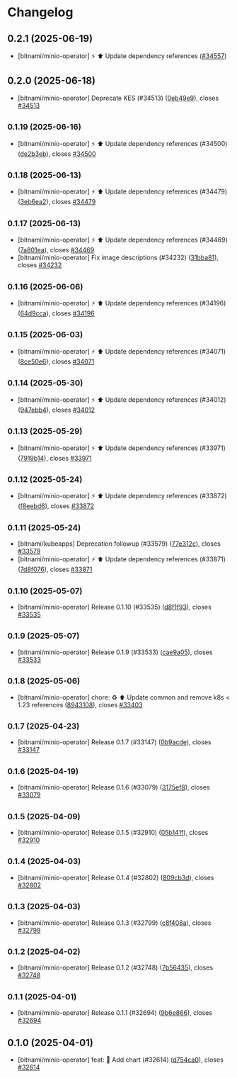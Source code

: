 # Changelog

## 0.2.1 (2025-06-19)

* [bitnami/minio-operator] :zap: :arrow_up: Update dependency references ([#34557](https://github.com/bitnami/charts/pull/34557))

## 0.2.0 (2025-06-18)

* [bitnami/minio-operator] Deprecate KES (#34513) ([0eb49e9](https://github.com/bitnami/charts/commit/0eb49e99ee29b0c4e7e6527bbaaf70ff71c1bafb)), closes [#34513](https://github.com/bitnami/charts/issues/34513)

## <small>0.1.19 (2025-06-16)</small>

* [bitnami/minio-operator] :zap: :arrow_up: Update dependency references (#34500) ([de2b3eb](https://github.com/bitnami/charts/commit/de2b3eb69d4cf4919ac8e791bdb94e9880fa0fcb)), closes [#34500](https://github.com/bitnami/charts/issues/34500)

## <small>0.1.18 (2025-06-13)</small>

* [bitnami/minio-operator] :zap: :arrow_up: Update dependency references (#34479) ([3eb6ea2](https://github.com/bitnami/charts/commit/3eb6ea2106c1cfb26e52f303d68b4c545029f034)), closes [#34479](https://github.com/bitnami/charts/issues/34479)

## <small>0.1.17 (2025-06-13)</small>

* [bitnami/minio-operator] :zap: :arrow_up: Update dependency references (#34469) ([7a801ea](https://github.com/bitnami/charts/commit/7a801ea9986debabf127b80dca846021adff4e70)), closes [#34469](https://github.com/bitnami/charts/issues/34469)
* [bitnami/minio-operator] Fix image descriptions (#34232) ([31bba81](https://github.com/bitnami/charts/commit/31bba81aaceb0b019f9c9535cea987739b8645cd)), closes [#34232](https://github.com/bitnami/charts/issues/34232)

## <small>0.1.16 (2025-06-06)</small>

* [bitnami/minio-operator] :zap: :arrow_up: Update dependency references (#34196) ([64d9cca](https://github.com/bitnami/charts/commit/64d9ccaa03520d70834e84327e418e8f1b5a0bdb)), closes [#34196](https://github.com/bitnami/charts/issues/34196)

## <small>0.1.15 (2025-06-03)</small>

* [bitnami/minio-operator] :zap: :arrow_up: Update dependency references (#34071) ([8ce50e6](https://github.com/bitnami/charts/commit/8ce50e652060317e963f629783489f5f73216bf5)), closes [#34071](https://github.com/bitnami/charts/issues/34071)

## <small>0.1.14 (2025-05-30)</small>

* [bitnami/minio-operator] :zap: :arrow_up: Update dependency references (#34012) ([947ebb4](https://github.com/bitnami/charts/commit/947ebb4525536a4deb85fad769fdb40e04798295)), closes [#34012](https://github.com/bitnami/charts/issues/34012)

## <small>0.1.13 (2025-05-29)</small>

* [bitnami/minio-operator] :zap: :arrow_up: Update dependency references (#33971) ([7919b14](https://github.com/bitnami/charts/commit/7919b146276db8d2723a84f2cc466fedf2361631)), closes [#33971](https://github.com/bitnami/charts/issues/33971)

## <small>0.1.12 (2025-05-24)</small>

* [bitnami/minio-operator] :zap: :arrow_up: Update dependency references (#33872) ([f8eebd6](https://github.com/bitnami/charts/commit/f8eebd63a77f5441fec32c981035b33f5e1068c5)), closes [#33872](https://github.com/bitnami/charts/issues/33872)

## <small>0.1.11 (2025-05-24)</small>

* [bitnami/kubeapps] Deprecation followup (#33579) ([77e312c](https://github.com/bitnami/charts/commit/77e312c1772d4d7c4dc5d3ac0e80f4e452e3a062)), closes [#33579](https://github.com/bitnami/charts/issues/33579)
* [bitnami/minio-operator] :zap: :arrow_up: Update dependency references (#33871) ([7d8f076](https://github.com/bitnami/charts/commit/7d8f076ce918ea800f9e6430aade1a804deb9c01)), closes [#33871](https://github.com/bitnami/charts/issues/33871)

## <small>0.1.10 (2025-05-07)</small>

* [bitnami/minio-operator] Release 0.1.10 (#33535) ([d8f1f93](https://github.com/bitnami/charts/commit/d8f1f93b9876c1537d2758c67121364f450dd2f7)), closes [#33535](https://github.com/bitnami/charts/issues/33535)

## <small>0.1.9 (2025-05-07)</small>

* [bitnami/minio-operator] Release 0.1.9 (#33533) ([cae9a05](https://github.com/bitnami/charts/commit/cae9a0589b1691f02ad8bb4f6192dc59e57640e0)), closes [#33533](https://github.com/bitnami/charts/issues/33533)

## <small>0.1.8 (2025-05-06)</small>

* [bitnami/minio-operator] chore: :recycle: :arrow_up: Update common and remove k8s < 1.23 references  ([8943108](https://github.com/bitnami/charts/commit/894310873115a0ed11f21e56c58a62fbd52c6e62)), closes [#33403](https://github.com/bitnami/charts/issues/33403)

## <small>0.1.7 (2025-04-23)</small>

* [bitnami/minio-operator] Release 0.1.7 (#33147) ([0b9acde](https://github.com/bitnami/charts/commit/0b9acdefdf75da1e8fe319acdf8010fc4b71348b)), closes [#33147](https://github.com/bitnami/charts/issues/33147)

## <small>0.1.6 (2025-04-19)</small>

* [bitnami/minio-operator] Release 0.1.6 (#33079) ([3175ef8](https://github.com/bitnami/charts/commit/3175ef874140dd13619d91c726087d8556f3cc23)), closes [#33079](https://github.com/bitnami/charts/issues/33079)

## <small>0.1.5 (2025-04-09)</small>

* [bitnami/minio-operator] Release 0.1.5 (#32910) ([05b141f](https://github.com/bitnami/charts/commit/05b141fea0de1c39c277240cda09de21089c9b45)), closes [#32910](https://github.com/bitnami/charts/issues/32910)

## <small>0.1.4 (2025-04-03)</small>

* [bitnami/minio-operator] Release 0.1.4 (#32802) ([809cb3d](https://github.com/bitnami/charts/commit/809cb3da3fba131f2cdfc0b9bf01f759c8f188e0)), closes [#32802](https://github.com/bitnami/charts/issues/32802)

## <small>0.1.3 (2025-04-03)</small>

* [bitnami/minio-operator] Release 0.1.3 (#32799) ([c8f408a](https://github.com/bitnami/charts/commit/c8f408afcf5ad1867a915aa2e77e600189b76d20)), closes [#32799](https://github.com/bitnami/charts/issues/32799)

## <small>0.1.2 (2025-04-02)</small>

* [bitnami/minio-operator] Release 0.1.2 (#32748) ([7b56435](https://github.com/bitnami/charts/commit/7b564351b4d75fe20db1920c8295c9ea1a77d1d5)), closes [#32748](https://github.com/bitnami/charts/issues/32748)

## <small>0.1.1 (2025-04-01)</small>

* [bitnami/minio-operator] Release 0.1.1 (#32694) ([9b6e866](https://github.com/bitnami/charts/commit/9b6e86696b426426fee449849691e1838aae49d9)), closes [#32694](https://github.com/bitnami/charts/issues/32694)

## 0.1.0 (2025-04-01)

* [bitnami/minio-operator] feat: :tada: Add chart (#32614) ([d754ca0](https://github.com/bitnami/charts/commit/d754ca007c1df5e5411ad0f576ea785e5fb92dee)), closes [#32614](https://github.com/bitnami/charts/issues/32614)
